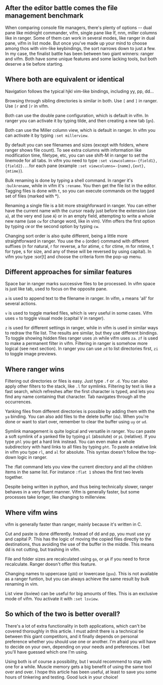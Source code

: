 After the editor battle comes the file management benchmark
-----------------------------------------------------------

When comparing console file managers, there's plenty of options -- dual pane like midnight commander, vifm, single pane like lf, nnn, miller columns like in ranger. Some of them can work in several modes, like ranger in dual pane, vifm in list mode. But once you've made up your mind to choose among thos with vim-like keybindings, the sort narrows down to just a few. In my case, the finalist battle has been between two giant winners: ranger and vifm. Both have some unique features and some lacking tools, but both deserve a tie before starting.

## Where both are equivalent or identical

Navigation follows the typical hjkl vim-like bindings, including yy, pp, dd...

Browsing through sibling directories is similar in both. Use `[` and `]` in ranger. Use `[r` and `]r` in vifm.

Both can use the double pane configuration, which is default in vifm. In ranger you can activate it by typing tilde, and then creating a new tab (`gn`).

Both can use the Miller column view, which is default in ranger. In vifm you can activate it by typing `:set millerview`.

By default you can see filenames and sizes (except with folders, where ranger shows file count). To see extra columns with information like modification time, filetype, etc, you can use shift-M in ranger to set the linemode for all tabs. In vifm you need to type `:set viewcolumns=-{field1},{field2}...`for each pane (example `:set viewcolumns=-{name},{ext},{mtime}`).

Bulk renaming is done by typing a shell command. In ranger it's `:bulkrename`, while in vifm it's `:rename`. You then get the file list in the editor. 
Tagging files is done with `t`, so you can execute commands on the tagged set of files (marked with *).

Renaming a single file is a bit more straighforward in ranger. You can either have the current name with the cursor ready just before the extension (use `a`), at the very end (use `A`) or in an empty field, attempting to write a whole new name (use `cw` for change word, like in vim). Vifm offers the first option by typing `cW` or the second option by typing `cw`.

Changing sort order is also quite different, being a little more straightforward in ranger. You use the `o` (order) command with different suffixes (n for natural, r for reverse, a for atime, c for ctime, m for mtime, t for type, s for size, and any of these will be reversed by using capital). In vifm you type :sor[t] and choose the criteria form the pop-up menu.

## Different approaches for similar features

Space bar in ranger marks successive files to be processed. In vifm space is just like tab, used to focus on the opposite pane.

`a` is used to append text to the filename in ranger. In vifm, `a` means 'all' for several actions.

`v` is used to toggle marked files, which is very useful in some cases. Vifm uses `v` to toggle visual mode (capital V in ranger).

`z` is used for different settings in ranger, while in vifm is used in similar ways to redraw the file list. The results are similar, but they use different bindings. To toggle showing hidden files ranger uses `zh` while vifm uses `za`. `zf` is used to make a permanent filter in vifm. Filtering in ranger is somehow more logical (see next section). In ranger you can use `zd` to list directories first, `zi` to toggle image previews.

## Where ranger wins

Filtering out directories or files is easy. Just type `.f` or `.d`. You can also apply other filters to the stack, like `.l` for symlinks. Filtering by text is like a fast search, which refreshes after the first character is typed, and lets you find any name containing that character. Tab navigates through all the occurrences.

Yanking files from different directories is possible by adding them with the `ya` binding. You can also add files to the delete buffer (`da`). When you're done or want to start over, remember to clear the buffer using `uy` or `ud`.

Symlink management is quite logical and versatile in ranger. You can paste a soft symlink of a yanked file by typing `pl` (absolute) or `pL` (relative). If you type `phl` you get a hard link instead. You can even make a whole subdirectory with hard links to all files by typing `pht`. To paste a relative link in vifm you type `rl`, and `al` for absolute. This syntax doesn't follow the top-down logic in ranger.

The :flat command lets you view the current directory and all the children items in the same list. For instance `:flat 1` shows the first two levels together.

Despite being written in python, and thus being technically slower, ranger behaves in a very fluent manner. Vifm is generally faster, but some processes take longer, like changing to millerview. 

## Where vifm wins

vifm is generally faster than ranger, mainly because it's written in C.

Cut and paste is done differently. Instead of dd and pp, you must use yy and capital P. This has the logic of moving the copied files directly to the destinations, thus avoiding the use of the buffer in the middle. This means dd is not cutting, but trashing in vifm.

File and folder sizes are recalculated using `ga`, or `gA` if you need to force recalculate. Ranger doesn't offer this feature.

Changing names to uppercase (`gUU`) or lowercase (`guu`). This is not available as a ranger funtion, but you can always achieve the same result by bulk renaming in vim.

List view (lsview) can be useful for big amounts of files. This is an exclusive mode of vifm. You activate it with `:set lsview`.

## So which of the two is better overall?

There's a lot of extra functionality in both applications, which can't be covered thoroughly in this article. I must admit there is a technical tie between this giant competitors, and it finally depends on personal preference whether you should use one or another. I'm afraid you will have to decide on your own, depending on your needs and preferences. I bet you'll have guessed which one I'm using.

Using both is of course a possibility, but I would recommend to stay with one for a while. Muscle memory gets a big benefit of using the same tool over and over.
I hope this article has been useful, at least to save you some hours of tinkering and testing. Good luck in your choice!

